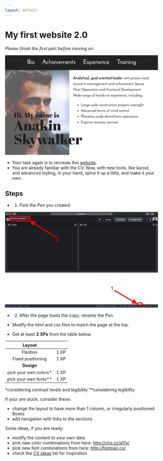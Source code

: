 ```yaml
---
layout: default
---
```

# My first website 2.0

*Please finish the first part before moving on.*

![part 2 top](assets/first-website-top2.png)

- Your task again is to recreate this [website](assets/full-page.png).
- You are already familiar with the CV. Now, with new tools, like layout, and advanced styling, in your hand, spice it up a little, and make it your own.

## Steps

- 1. Fork the *Pen* you created.

![first website fork](assets/first-website-fork.png)

- 2. After the page loads the *copy*, rename the *Pen*.

- Modify the *html* and *css* files to match the page at the top.

- Get at least **2 XPs** from the table below.

|         **Layout**        |      |
|:-------------------------:|------|
| Flexbox                   | 1 XP |
| Fixed positioning         | 1 XP |
|         **Design**        |      |
| pick your own colors*     | 1 XP |
| pick your own fonts**     | 1 XP |

*considering contrast levels and legibility
**considering legibility

If your are stuck, consider these:

- change the layout to have more than 1 column, or irregularly positioned Boxes
- add navigation with links to the sections

Some ideas, if you are ready:

- modify the content to your own data
- pick new color combinations from here: <http://clrs.cc/a11y/>
- pick new font combinations from here: <http://fontpair.co/>
- check the [CV ideas](https://www.pinterest.com/hugabuga/cv-inspiration/) list for inspiration